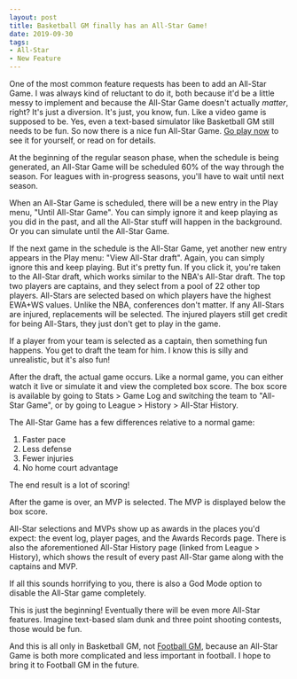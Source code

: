 ```yaml
---
layout: post
title: Basketball GM finally has an All-Star Game!
date: 2019-09-30
tags:
- All-Star
- New Feature
---
```


One of the most common feature requests has been to add an All-Star Game. I was always kind of reluctant to do it, both because it'd be a little messy to implement and because the All-Star Game doesn't actually *matter*, right? It's just a diversion. It's just, you know, fun. Like a video game is supposed to be. Yes, even a text-based simulator like Basketball GM still needs to be fun. So now there is a nice fun All-Star Game. [Go play now](https://play.basketball-gm.com/) to see it for yourself, or read on for details.

<!--more-->

At the beginning of the regular season phase, when the schedule is being generated, an All-Star Game will be scheduled 60% of the way through the season. For leagues with in-progress seasons, you'll have to wait until next season.

When an All-Star Game is scheduled, there will be a new entry in the Play menu, "Until All-Star Game". You can simply ignore it and keep playing as you did in the past, and all the All-Star stuff will happen in the background. Or you can simulate until the All-Star Game.

If the next game in the schedule is the All-Star Game, yet another new entry appears in the Play menu: "View All-Star draft". Again, you can simply ignore this and keep playing. But it's pretty fun. If you click it, you're taken to the All-Star draft, which works similar to the NBA's All-Star draft. The top two players are captains, and they select from a pool of 22 other top players. All-Stars are selected based on which players have the highest EWA+WS values. Unlike the NBA, conferences don't matter. If any All-Stars are injured, replacements will be selected. The injured players still get credit for being All-Stars, they just don't get to play in the game.

If a player from your team is selected as a captain, then something fun happens. You get to draft the team for him. I know this is silly and unrealistic, but it's also fun!

After the draft, the actual game occurs. Like a normal game, you can either watch it live or simulate it and view the completed box score. The box score is available by going to Stats > Game Log and switching the team to "All-Star Game", or by going to League > History > All-Star History.

The All-Star Game has a few differences relative to a normal game:

1. Faster pace
2. Less defense
3. Fewer injuries
4. No home court advantage

The end result is a lot of scoring!

After the game is over, an MVP is selected. The MVP is displayed below the box score.

All-Star selections and MVPs show up as awards in the places you'd expect: the event log, player pages, and the Awards Records page. There is also the aforementioned All-Star History page (linked from League > History), which shows the result of every past All-Star game along with the captains and MVP.

If all this sounds horrifying to you, there is also a God Mode option to disable the All-Star game completely.

This is just the beginning! Eventually there will be even more All-Star features. Imagine text-based slam dunk and three point shooting contests, those would be fun.

And this is all only in Basketball GM, not [Football GM](https://football-gm.com/), because an All-Star Game is both more complicated and less important in football. I hope to bring it to Football GM in the future.
